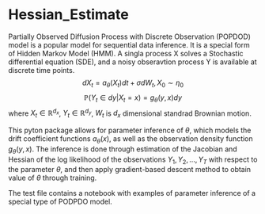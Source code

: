 # Hessian_Estimate

Partially Observed Diffusion Process with Discrete Observation (POPDOD) model is a popular model for sequential data inference. It is a special form of Hidden Markov Model (HMM). A singla process X solves a Stochastic differential equation (SDE), and a noisy obseravtion process Y is available at discrete time points. 
$$
dX_{t} = a_{\theta}(X_{t})dt + \sigma dW_{t}, X_{0} \sim \eta_{0}
$$
$$
\mathbb{P}(Y_{t} \in dy |X_{t} = x) = g_{\theta}(y,x) dy
$$
where $X_{t} \in \mathbb{R}^{d_x}$, $Y_{t} \in \mathbb{R}^{d_y}$, $W_{t}$ is $d_{x}$ dimensional standrad Brownian motion.

This pyton package allows for parameter inference of $\theta$, which models the drift coefficient functions $a_{\theta}(x)$, as well as the observation density function $g_{\theta}(y,x)$. The inference is done through estimation of the Jacobian and Hessian of the log likelihood of the observations $Y_{1},Y_{2},...,Y_{T}$ with respect to the parameter $\theta$, and then apply gradient-based descent method to obtain value of $\theta$ through training. 

The test file contains a notebook with examples of parameter inference of a special type of PODPDO model.
